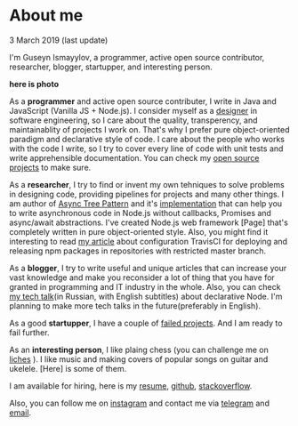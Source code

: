 # About me
<div class="date">3 March 2019 (last update)</div>

I'm Guseyn Ismayylov, a programmer, active open source contributor, researcher, blogger, startupper, and interesting person.

**here is photo**

As a **programmer** and active open source contributer, I write in Java and JavaScript (Vanilla JS + Node.js). I consider myself as a [designer](https://www.yegor256.com/2014/10/26/hacker-vs-programmer-mentality.html) in software engineering, so I care about the quality, transperency, and maintainablity of projects I work on. That's why I prefer pure object-oriented paradigm and declarative style of code. I care about the people who works with the code I write, so I try to cover every line of code with unit tests and write apprehensible documentation. You can check my [open source projects]() to make sure.

As a **researcher**, I try to find or invent my own tehniques to solve problems in designing code, providing pipelines for projects and many other things. I am author of [Async Tree Pattern]() and it's [implementation]() that can help you to write asynchronous code in Node.js without callbacks, Promises and async/await abstractions. I've created Node.js web framework [Page] that's completely written in pure object-oriented style. Also, you might find it interesting to read [my article]() about configuration TravisCI for deploying and releasing npm packages in repositories with restricted master branch.

As a **blogger**, I try to write useful and unique articles that can increase your vast knowledge and make you reconsider a lot of thing that you have for granted in programming and IT industry in the whole. Also, you can check [my tech talk]()(in Russian, with English subtitles) about declarative Node. I'm planning to make more tech talks in the future(preferably in English).

As a good **startupper**, I have a couple of [failed projects](). And I am ready to fail further.

As an **interesting person**, I like plaing chess (you can challenge me on [liches]() ). I like music and making covers of popular songs on guitar and ukelele. [Here] is some of them.

I am available for hiring, here is my [resume](), [github](), [stackoverflow]().

Also, you can follow me on [instagram]() and contact me via [telegram]() and [email]().
